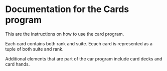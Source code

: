 # Documentation for the Cards program

This are the instructions on how to use the card program.

Each card contains both rank and suite.
Eeach card is represented as a tuple of both suite and rank.

Additional elements that are part of the car program include card decks and card hands.